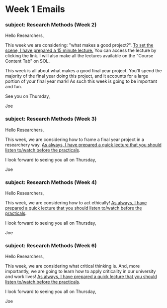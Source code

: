 
# Week 1 Emails 

### subject: Research Methods (Week 2)
Hello Researchers,

This week we are considering: "what makes a good project?". [To set the scene, I have prepared a 15 minute lecture.](https://solent.cloud.panopto.eu/Panopto/Pages/Viewer.aspx?id=5071a74f-b6d5-438b-8335-ae2f00fffa57) You can access the lecture by clicking the link.  I will also make all the lectures available on the "Course Content Tab" on SOL.

This week is all about what makes a good final year project. You'll spend the majority of the final year doing this project, and it accounts for a large portion of your final year mark! As such this week is going to be important and fun.

See you on Thursday,

Joe 

### subject: Research Methods (Week 3)
Hello Researchers,

This week, we are considering how to frame a final year project in a researchery way. [As always, I have prepared a quick lecture that you should listen to/watch before the practicals](https://solent.cloud.panopto.eu/Panopto/Pages/Viewer.aspx?id=159a3d96-492c-4948-aaf1-ae36014b513c&edit=true). 

I look forward to seeing you all on Thursday,

Joe


### subject: Research Methods (Week 4)
Hello Researchers,

This week, we are considering how to act ethically! [As always, I have prepared a quick lecture that you should listen to/watch before the practicals](https://solent.cloud.panopto.eu/Panopto/Pages/Viewer.aspx?id=51ba32c5-c2e3-46c9-843a-ae450109ffb9). 

I look forward to seeing you all on Thursday,

Joe


### subject: Research Methods (Week 6)
Hello Researchers,

This week, we are considering what critical thinking is. And, more importantly, we are going to learn how to apply criticality in our university and work lives! [As always, I have prepared a quick lecture that you should listen to/watch before the practicals](https://solent.cloud.panopto.eu/Panopto/Pages/Viewer.aspx?id=8312d3ce-c84b-4ee0-8c63-ae4b01031926). 

I look forward to seeing you all on Thursday,

Joe